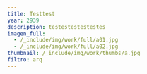 ```yaml
---
title: Testtest
year: 2939
description: testestestestestes
imagen_full:
  - /_include/img/work/full/a01.jpg
  - /_include/img/work/full/a02.jpg
thumbnail: /_include/img/work/thumbs/a.jpg
filtro: arq
---
```

